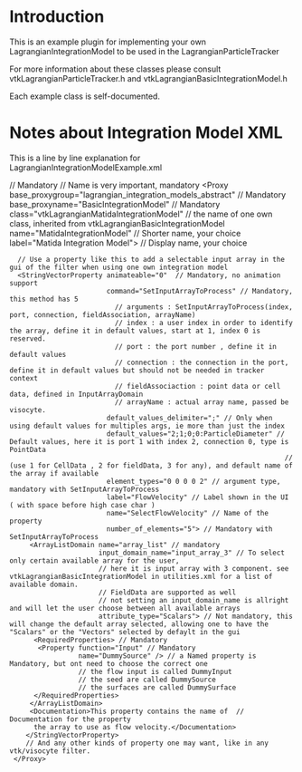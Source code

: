 Introduction
============
This is an example plugin for implementing
your own LagrangianIntegrationModel to be used in
the LagrangianParticleTracker

For more information about these classes please consult
vtkLagrangianParticleTracker.h and vtkLagrangianBasicIntegrationModel.h

Each example class is self-documented.

Notes about Integration Model XML
=================================
This is a line by line explanation for LagrangianIntegrationModelExample.xml

<ServerManagerConfiguration> // Mandatory
  <ProxyGroup name="lagrangian_integration_models"> // Name is very important, mandatory
    <Proxy base_proxygroup="lagrangian_integration_models_abstract" // Mandatory
           base_proxyname="BasicIntegrationModel"                   // Mandatory
           class="vtkLagrangianMatidaIntegrationModel"  // the name of one own class, inherited from vtkLagrangianBasicIntegrationModel
           name="MatidaIntegrationModel"                // Shorter name, your choice
           label="Matida Integration Model">            // Display name, your choice

      // Use a property like this to add a selectable input array in the gui of the filter when using one own integration model
      <StringVectorProperty animateable="0"  // Mandatory, no animation support
                            command="SetInputArrayToProcess" // Mandatory, this method has 5
                              // arguments : SetInputArrayToProcess(index, port, connection, fieldAssociation, arrayName)
                              // index : a user index in order to identify the array, define it in default values, start at 1, index 0 is reserved.
                              // port : the port number , define it in default values
                              // connection : the connection in the port, define it in default values but should not be needed in tracker context
                              // fieldAssociaction : point data or cell data, defined in InputArrayDomain
                              // arrayName : actual array name, passed be visocyte.
                            default_values_delimiter=";" // Only when using default values for multiples args, ie more than just the index
                            default_values="2;1;0;0:ParticleDiameter" // Default values, here it is port 1 with index 2, connection 0, type is PointData
                                                                        // (use 1 for CellData , 2 for fieldData, 3 for any), and default name of the array if available
                            element_types="0 0 0 0 2" // argument type, mandatory with SetInputArrayToProcess
                            label="FlowVelocity" // Label shown in the UI ( with space before high case char )
                            name="SelectFlowVelocity" // Name of the property
                            number_of_elements="5"> // Mandatory with SetInputArrayToProcess
         <ArrayListDomain name="array_list" // mandatory
                          input_domain_name="input_array_3" // To select only certain available array for the user,
                          // here it is input array with 3 component. see vtkLagrangianBasicIntegrationModel in utilities.xml for a list of available domain.
                          // FieldData are supported as well
                          // not setting an input_domain_name is allright and will let the user choose between all available arrays
                          attribute_type="Scalars"> // Not mandatory, this will change the default array selected, allowing one to have the "Scalars" or the "Vectors" selected by defaylt in the gui
          <RequiredProperties> // Mandatory
           <Property function="Input" // Mandatory
                     name="DummySource" /> // a Named property is Mandatory, but ont need to choose the correct one
                     // the flow input is called DummyInput
                     // the seed are called DummySource
                     // the surfaces are called DummySurface
          </RequiredProperties>
         </ArrayListDomain>
         <Documentation>This property contains the name of  // Documentation for the property
          the array to use as flow velocity.</Documentation>
        </StringVectorProperty>
        // And any other kinds of property one may want, like in any vtk/visocyte filter.
     </Proxy>
  </ProxyGroup>
</ServerManagerConfiguration>
